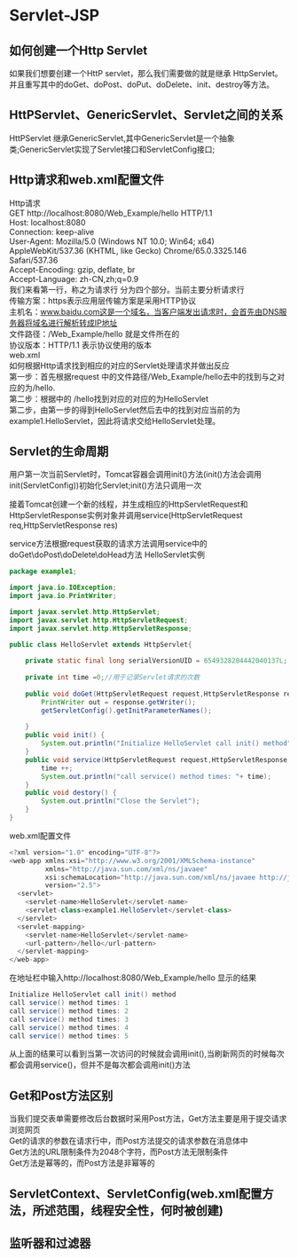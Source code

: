 # Servlet-JSP

## 如何创建一个Http Servlet
如果我们想要创建一个HttP servlet，那么我们需要做的就是继承 HttpServlet。并且重写其中的doGet、doPost、doPut、doDelete、init、destroy等方法。
## HttPServlet、GenericServlet、Servlet之间的关系
HttPServlet 继承GenericServlet,其中GenericServlet是一个抽象类;GenericServlet实现了Servlet接口和ServletConfig接口;

## Http请求和web.xml配置文件
Http请求  
GET http://localhost:8080/Web_Example/hello HTTP/1.1  
Host: localhost:8080  
Connection: keep-alive  
User-Agent: Mozilla/5.0 (Windows NT 10.0; Win64; x64) AppleWebKit/537.36 (KHTML, like Gecko) Chrome/65.0.3325.146 Safari/537.36  
Accept-Encoding: gzip, deflate, br  
Accept-Language: zh-CN,zh;q=0.9  
我们来看第一行，称之为请求行 分为四个部分。当前主要分析请求行  
传输方案：https表示应用层传输方案是采用HTTP协议  
主机名：www.baidu.com这是一个域名，当客户端发出请求时，会首先由DNS服务器将域名进行解析转成IP地址    
文件路径：/Web_Example/hello 就是文件所在的  
协议版本：HTTP/1.1 表示协议使用的版本  
web.xml  
如何根据Http请求找到相应的对应的Servlet处理请求并做出反应  
第一步：首先根据request 中的文件路径/Web_Example/hello去<servlet-mapping>中的找到与之对应的<url-pattern>为/hello.  
第二步：根据<servlet-mapping>中的<url-pattern> /hello找到对应的对应的<servlet-name>为HelloServlet  
第二步，由第一步的得到<servlet-name>HelloServlet然后去<Servlet>中的找到对应当前<servlet-name>的<servlet-class>为example1.HelloServlet，因此将请求交给HelloServlet处理。  
  
## Servlet的生命周期
用户第一次当前Servlet时，Tomcat容器会调用init()方法(init()方法会调用init(ServletConfig))初始化Servlet;init()方法只调用一次

接着Tomcat创建一个新的线程，并生成相应的HttpServletRequest和HttpServletResponse实例对象并调用service(HttpServletRequest req,HttpServletResponse res)  

service方法根据request获取的请求方法调用service中的doGet\doPost\doDelete\doHead方法
HelloServlet实例
```Java
package example1;

import java.io.IOException;
import java.io.PrintWriter;

import javax.servlet.http.HttpServlet;
import javax.servlet.http.HttpServletRequest;
import javax.servlet.http.HttpServletResponse;

public class HelloServlet extends HttpServlet{
	
	private static final long serialVersionUID = 6549328204442040137L;
	
	private int time =0;//用于记录Servlet请求的次数
	
	public void doGet(HttpServletRequest request,HttpServletResponse response) throws IOException {
		PrintWriter out = response.getWriter();
		getServletConfig().getInitParameterNames();
		
	}
	public void init() {
		System.out.println("Initialize HelloServlet call init() method");
	}
	public void service(HttpServletRequest request,HttpServletResponse response) {
		time ++;
		System.out.println("call service() method times: "+ time);
	}
	public void destory() {
		System.out.println("Close the Servlet");
	}
}
```
web.xml配置文件
```Java
<?xml version="1.0" encoding="UTF-8"?>
<web-app xmlns:xsi="http://www.w3.org/2001/XMLSchema-instance" 
		 xmlns="http://java.sun.com/xml/ns/javaee" 
		 xsi:schemaLocation="http://java.sun.com/xml/ns/javaee http://java.sun.com/xml/ns/javaee/web-app_2_5.xsd" 
		 version="2.5">
  <servlet>
  	<servlet-name>HelloServlet</servlet-name>
  	<servlet-class>example1.HelloServlet</servlet-class>
  </servlet> 
  <servlet-mapping>
  	<servlet-name>HelloServlet</servlet-name>
  	<url-pattern>/hello</url-pattern>
  </servlet-mapping>
</web-app>
```
在地址栏中输入http://localhost:8080/Web_Example/hello
显示的结果
```Java
Initialize HelloServlet call init() method
call service() method times: 1
call service() method times: 2
call service() method times: 3
call service() method times: 4
call service() method times: 5
```
从上面的结果可以看到当第一次访问的时候就会调用init(),当刷新网页的时候每次都会调用service()，但并不是每次都会调用init()方法

## Get和Post方法区别
当我们提交表单需要修改后台数据时采用Post方法，Get方法主要是用于提交请求浏览网页  
Get的请求的参数在请求行中，而Post方法提交的请求参数在消息体中  
Get方法的URL限制条件为2048个字符，而Post方法无限制条件  
Get方法是幂等的，而Post方法是非幂等的  

## ServletContext、ServletConfig(web.xml配置方法，所述范围，线程安全性，何时被创建)

## 监听器和过滤器
